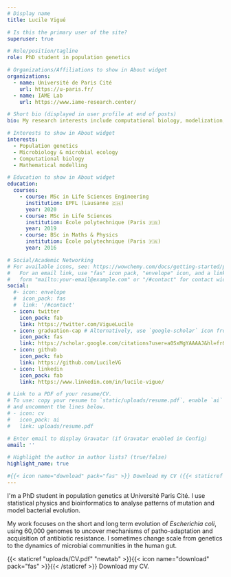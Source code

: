 ```yaml
---
# Display name
title: Lucile Vigué

# Is this the primary user of the site?
superuser: true

# Role/position/tagline
role: PhD student in population genetics

# Organizations/Affiliations to show in About widget
organizations:
  - name: Université de Paris Cité
    url: https://u-paris.fr/
  - name: IAME Lab
    url: https://www.iame-research.center/

# Short bio (displayed in user profile at end of posts)
bio: My research interests include computational biology, modelization, and microbial evolution with a special focus on _E. coli_ population genetics.

# Interests to show in About widget
interests:
  - Population genetics
  - Microbiology & microbial ecology
  - Computational biology
  - Mathematical modelling

# Education to show in About widget
education:
  courses:
    - course: MSc in Life Sciences Engineering
      institution: EPFL (Lausanne 🇨🇭)
      year: 2020
    - course: MSc in Life Sciences
      institution: École polytechnique (Paris 🇫🇷)
      year: 2019
    - course: BSc in Maths & Physics
      institution: École polytechnique (Paris 🇫🇷)
      year: 2016

# Social/Academic Networking
# For available icons, see: https://wowchemy.com/docs/getting-started/page-builder/#icons
#   For an email link, use "fas" icon pack, "envelope" icon, and a link in the
#   form "mailto:your-email@example.com" or "/#contact" for contact widget.
social:
  #- icon: envelope
  #  icon_pack: fas
  #  link: '/#contact'
  - icon: twitter
    icon_pack: fab
    link: https://twitter.com/VigueLucile
  - icon: graduation-cap # Alternatively, use `google-scholar` icon from `ai` icon pack
    icon_pack: fas
    link: https://scholar.google.com/citations?user=a0SxMgYAAAAJ&hl=fr&oi=ao
  - icon: github
    icon_pack: fab
    link: https://github.com/LucileVG
  - icon: linkedin
    icon_pack: fab
    link: https://www.linkedin.com/in/lucile-vigue/

# Link to a PDF of your resume/CV.
# To use: copy your resume to `static/uploads/resume.pdf`, enable `ai` icons in `params.toml`,
# and uncomment the lines below.
# - icon: cv
#   icon_pack: ai
#   link: uploads/resume.pdf

# Enter email to display Gravatar (if Gravatar enabled in Config)
email: ''

# Highlight the author in author lists? (true/false)
highlight_name: true

#{{< icon name="download" pack="fas" >}} Download my CV ({{< staticref "uploads/resume_fr.pdf" "newtab" >}}fr{{< /staticref >}}/{{< staticref "uploads/resume_en.pdf" "newtab" >}}en{{< /staticref >}}).
---
```


I'm a PhD student in population genetics at Université Paris Cité. I use statistical physics and bioinformatics to analyse patterns of mutation and model bacterial evolution.

My work focuses on the short and long term evolution of _Escherichia coli_, using 60,000 genomes to uncover mechanisms of patho-adaptation and acquisition of antibiotic resistance. I sometimes change scale from genetics to the dynamics of microbial communities in the human gut.

{{< staticref "uploads/CV.pdf" "newtab" >}}{{< icon name="download" pack="fas" >}}{{< /staticref >}} Download my CV.




